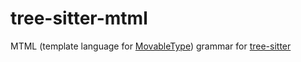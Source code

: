 # tree-sitter-mtml

<!--
[![CI][ci]](https://github.com/tree-sitter/tree-sitter-mtml/actions/workflows/ci.yml)
[![discord][discord]](https://discord.gg/w7nTvsVJhm)
[![matrix][matrix]](https://matrix.to/#/#tree-sitter-chat:matrix.org)
[![crates][crates]](https://crates.io/crates/tree-sitter-mtml)
[![npm][npm]](https://www.npmjs.com/package/tree-sitter-mtml)
[![pypi][pypi]](https://pypi.org/project/tree-sitter-mtml)
-->

MTML (template language for [MovableType](https://www.sixapart.jp/movabletype/)) grammar for [tree-sitter](https://github.com/tree-sitter/tree-sitter)

<!--
[ci]: https://img.shields.io/github/actions/workflow/status/tree-sitter/tree-sitter-mtml/ci.yml?logo=github&label=CI
[discord]: https://img.shields.io/discord/1063097320771698699?logo=discord&label=discord
[matrix]: https://img.shields.io/matrix/tree-sitter-chat%3Amatrix.org?logo=matrix&label=matrix
[npm]: https://img.shields.io/npm/v/tree-sitter-mtml?logo=npm
[crates]: https://img.shields.io/crates/v/tree-sitter-mtml?logo=rust
[pypi]: https://img.shields.io/pypi/v/tree-sitter-mtml?logo=pypi&logoColor=ffd242
-->
